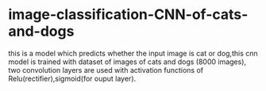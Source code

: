# image-classification-CNN-of-cats-and-dogs
this is a model which predicts whether the input image is cat or dog,this cnn model is trained with dataset of images of cats and dogs (8000 images), two convolution layers are used with activation functions of Relu(rectifier),sigmoid(for ouput layer). 
